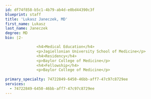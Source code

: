 ```yaml
---
id: df74f858-b5c1-4b79-ab4d-e0bd44390c3f
blueprint: staff
title: 'Lukasz Janeczek, MD'
first_name: Lukasz
last_name: Janeczek
degree: MD
bio: |2-

              <h4>Medical Education</h4>
              <p>Jagiellonian University School of Medicine</p>
              <h4>Residency</h4>
              <p>Baylor College of Medicine</p>
              <h4>Fellowship</h4>
              <p>Baylor College of Medicine</p>
          
primary_specialty: 74722849-6450-46bb-aff7-47c97c8729ee
services:
  - 74722849-6450-46bb-aff7-47c97c8729ee
---
```

